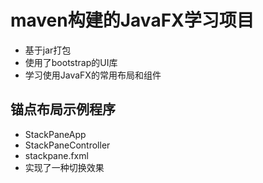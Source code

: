 # maven构建的JavaFX学习项目
- 基于jar打包
- 使用了bootstrap的UI库
- 学习使用JavaFX的常用布局和组件

## 锚点布局示例程序
- StackPaneApp
- StackPaneController
- stackpane.fxml
- 实现了一种切换效果
